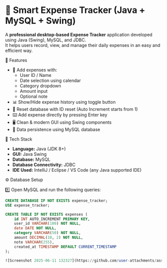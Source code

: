 # 💼 Smart Expense Tracker (Java + MySQL + Swing)

A **professional desktop-based Expense Tracker** application developed using Java (Swing), MySQL, and JDBC.  
It helps users record, view, and manage their daily expenses in an easy and efficient way.

📌 Features

- 🎯 Add expenses with:
  - User ID / Name
  - Date selection using calendar
  - Category dropdown
  - Amount input
  - Optional note
- 📊 Show/Hide expense history using toggle button
- 🔄 Reset database with ID reset (Auto Increment starts from 1)
- ⌨️ Add expense directly by pressing Enter key
- 🖥️ Clean & modern GUI using Swing components
- 💾 Data persistence using MySQL database

📂 Tech Stack

- **Language:** Java (JDK 8+)
- **GUI:** Java Swing
- **Database:** MySQL
- **Database Connectivity:** JDBC
- **IDE Used:** IntelliJ / Eclipse / VS Code (any Java supported IDE)

⚙️ Database Setup

1️⃣ Open MySQL and run the following queries:

```sql
CREATE DATABASE IF NOT EXISTS expense_tracker;
USE expense_tracker;

CREATE TABLE IF NOT EXISTS expenses (
    id INT AUTO_INCREMENT PRIMARY KEY,
    user_id VARCHAR(100) NOT NULL,
    date DATE NOT NULL,
    category VARCHAR(50) NOT NULL,
    amount DECIMAL(10, 2) NOT NULL,
    note VARCHAR(255),
    created_at TIMESTAMP DEFAULT CURRENT_TIMESTAMP
);

![Screenshot 2025-06-11 132327](https://github.com/user-attachments/assets/6a04b4ad-eafd-4b09-b4c7-67d6ccd9cc90)

